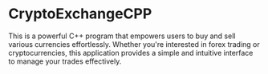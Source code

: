 # CryptoExchangeCPP
This is a powerful C++ program that empowers users to buy and sell various currencies effortlessly. Whether you're interested in forex trading or cryptocurrencies, this application provides a simple and intuitive interface to manage your trades effectively.
